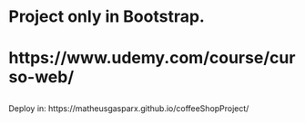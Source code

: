   <h1> Project only in Bootstrap. <h1/>

<p>https://www.udemy.com/course/curso-web/</p>

##

<p>Deploy in: https://matheusgasparx.github.io/coffeeShopProject/</p>
